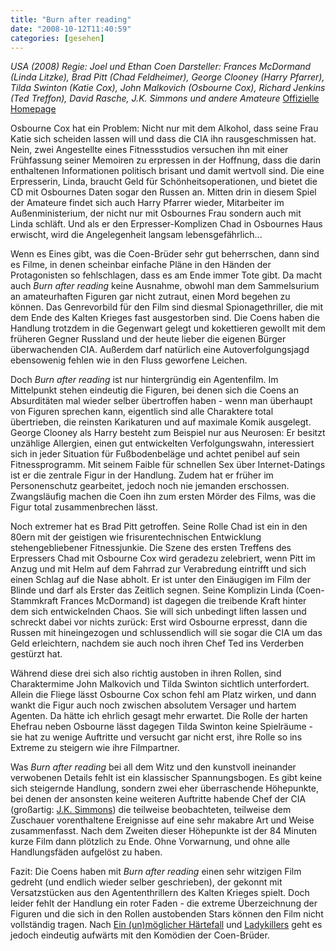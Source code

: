 ```yaml
---
title: "Burn after reading"
date: "2008-10-12T11:40:59"
categories: [gesehen]
---
```


*USA (2008)
Regie: Joel und Ethan Coen
Darsteller: Frances McDormand (Linda Litzke), Brad Pitt (Chad Feldheimer), George Clooney (Harry Pfarrer), Tilda Swinton (Katie Cox), John Malkovich (Osbourne Cox), Richard Jenkins (Ted Treffon), David Rasche, J.K. Simmons und andere Amateure*
[Offizielle Homepage](http://www.burnafterreading-derfilm.de/)

Osbourne Cox hat ein Problem: Nicht nur mit dem Alkohol, dass seine Frau Katie sich scheiden lassen will und dass die CIA ihn rausgeschmissen hat. Nein, zwei Angestellte eines Fitnessstudios versuchen ihn mit einer Frühfassung seiner Memoiren zu erpressen in der Hoffnung, dass die darin enthaltenen Informationen politisch brisant und damit wertvoll sind. Die eine Erpresserin, Linda, braucht Geld für Schönheitsoperationen, und bietet die CD mit Osbournes Daten sogar den Russen an. Mitten drin in diesem Spiel der Amateure findet sich auch Harry Pfarrer wieder, Mitarbeiter im Außenministerium, der nicht nur mit Osbournes Frau sondern auch mit Linda schläft. Und als er den Erpresser-Komplizen Chad in Osbournes Haus erwischt, wird die Angelegenheit langsam lebensgefährlich...

Wenn es Eines gibt, was die Coen-Brüder sehr gut beherrschen, dann sind es Filme, in denen scheinbar einfache Pläne in den Händen der Protagonisten so fehlschlagen, dass es am Ende immer Tote gibt. Da macht auch *Burn after reading* keine Ausnahme, obwohl man dem Sammelsurium an amateurhaften Figuren gar nicht zutraut, einen Mord begehen zu können. Das Genrevorbild für den Film sind diesmal Spionagethriller, die mit dem Ende des Kalten Krieges fast ausgestorben sind. Die Coens haben die Handlung trotzdem in die Gegenwart gelegt und kokettieren gewollt mit dem früheren Gegner Russland und der heute lieber die eigenen Bürger überwachenden CIA. Außerdem darf natürlich eine Autoverfolgungsjagd ebensowenig fehlen wie in den Fluss geworfene Leichen.

Doch *Burn after reading* ist nur hintergründig ein Agentenfilm. Im Mittelpunkt stehen eindeutig die Figuren, bei denen sich die Coens an Absurditäten mal wieder selber übertroffen haben - wenn man überhaupt von Figuren sprechen kann, eigentlich sind alle Charaktere total übertrieben, die reinsten Karikaturen und auf maximale Komik ausgelegt. George Clooney als Harry besteht zum Beispiel nur aus Neurosen: Er besitzt unzählige Allergien, einen gut entwickelten Verfolgungswahn, interessiert sich in jeder Situation für Fußbodenbeläge und achtet penibel auf sein Fitnessprogramm. Mit seinem Faible für schnellen Sex über Internet-Datings ist er die zentrale Figur in der Handlung. Zudem hat er früher im Personenschutz gearbeitet, jedoch noch nie jemanden erschossen. Zwangsläufig machen die Coen ihn zum ersten Mörder des Films, was die Figur total zusammenbrechen lässt.

Noch extremer hat es Brad Pitt getroffen. Seine Rolle Chad ist ein in den 80ern mit der geistigen wie frisurentechnischen Entwicklung stehengebliebener Fitnessjunkie. Die Szene des ersten Treffens des Erpressers Chad mit Osbourne Cox wird geradezu zelebriert, wenn Pitt im Anzug und mit Helm auf dem Fahrrad zur Verabredung eintrifft und sich einen Schlag auf die Nase abholt. Er ist unter den Einäugigen im Film der Blinde und darf als Erster das Zeitlich segnen. Seine Komplizin Linda (Coen-Stammkraft Frances McDormand) ist dagegen die treibende Kraft hinter dem sich entwickelnden Chaos. Sie will sich unbedingt liften lassen und schreckt dabei vor nichts zurück: Erst wird Osbourne erpresst, dann die Russen mit hineingezogen und schlussendlich will sie sogar die CIA um das Geld erleichtern, nachdem sie auch noch ihren Chef Ted ins Verderben gestürzt hat.

Während diese drei sich also richtig austoben in ihren Rollen, sind Charaktermime John Malkovich und Tilda Swinton sichtlich unterfordert. Allein die Fliege lässt Osbourne Cox schon fehl am Platz wirken, und dann wankt die Figur auch noch zwischen absolutem Versager und hartem Agenten. Da hätte ich ehrlich gesagt mehr erwartet. Die Rolle der harten Ehefrau neben Osbourne lässt dagegen Tilda Swinton keine Spielräume - sie hat zu wenige Auftritte und versucht gar nicht erst, ihre Rolle so ins Extreme zu steigern wie ihre Filmpartner.

Was *Burn after reading* bei all dem Witz und den kunstvoll ineinander verwobenen Details fehlt ist ein klassischer Spannungsbogen. Es gibt keine sich steigernde Handlung, sondern zwei eher überraschende Höhepunkte, bei denen der ansonsten keine weiteren Auftritte habende Chef der CIA (großartig: [J.K. Simmons](/blog/?s=J.K.+Simmons&submit=+%3F+)) die teilweise beobachteten, teilweise dem Zuschauer vorenthaltene Ereignisse auf eine sehr makabre Art und Weise zusammenfasst. Nach dem Zweiten dieser Höhepunkte ist der 84 Minuten kurze Film dann plötzlich zu Ende. Ohne Vorwarnung, und ohne alle Handlungsfäden aufgelöst zu haben.

Fazit: Die Coens haben mit *Burn after reading* einen sehr witzigen Film gedreht (und endlich wieder selber geschrieben), der gekonnt mit Versatzstücken aus den Agententhrillern des Kalten Krieges spielt. Doch leider fehlt der Handlung ein roter Faden - die extreme Überzeichnung der Figuren und die sich in den Rollen austobenden Stars können den Film nicht vollständig tragen. Nach [Ein (un)möglicher Härtefall](/blog/2003/10/29/ein-unmoglicher-hartefall/) und [Ladykillers](/blog/2004/07/28/ladykillers/) geht es jedoch eindeutig aufwärts mit den Komödien der Coen-Brüder.
